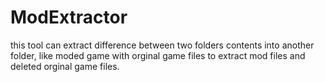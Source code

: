 # ModExtractor
this tool can extract difference between two folders contents into another folder, like moded game with orginal game files to extract mod files and deleted orginal game files.

